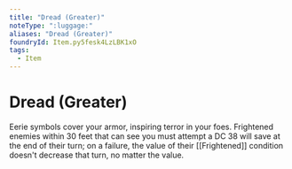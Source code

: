 ```yaml
---
title: "Dread (Greater)"
noteType: ":luggage:"
aliases: "Dread (Greater)"
foundryId: Item.py5fesk4LzLBK1xO
tags:
  - Item
---
```


# Dread (Greater)

Eerie symbols cover your armor, inspiring terror in your foes. Frightened enemies within 30 feet that can see you must attempt a DC 38 will save at the end of their turn; on a failure, the value of their [[Frightened]] condition doesn't decrease that turn, no matter the value.
